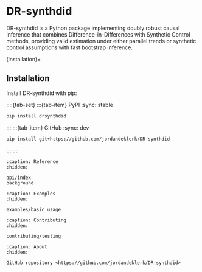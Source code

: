 # DR-synthdid

DR-synthdid is a Python package implementing doubly robust causal inference that combines Difference-in-Differences with Synthetic Control methods, providing valid estimation under either parallel trends or synthetic control assumptions with fast bootstrap inference.

(installation)=
## Installation

Install DR-synthdid with pip:

::::{tab-set}
:::{tab-item} PyPI
:sync: stable

```bash
pip install drsynthdid
```
:::
:::{tab-item} GitHub
:sync: dev

```bash
pip install git+https://github.com/jordandeklerk/DR-synthdid
```
:::
::::

```{toctree}
:caption: Reference
:hidden:

api/index
background
```

```{toctree}
:caption: Examples
:hidden:

examples/basic_usage
```

```{toctree}
:caption: Contributing
:hidden:

contributing/testing
```

```{toctree}
:caption: About
:hidden:

GitHub repository <https://github.com/jordandeklerk/DR-synthdid>
```
